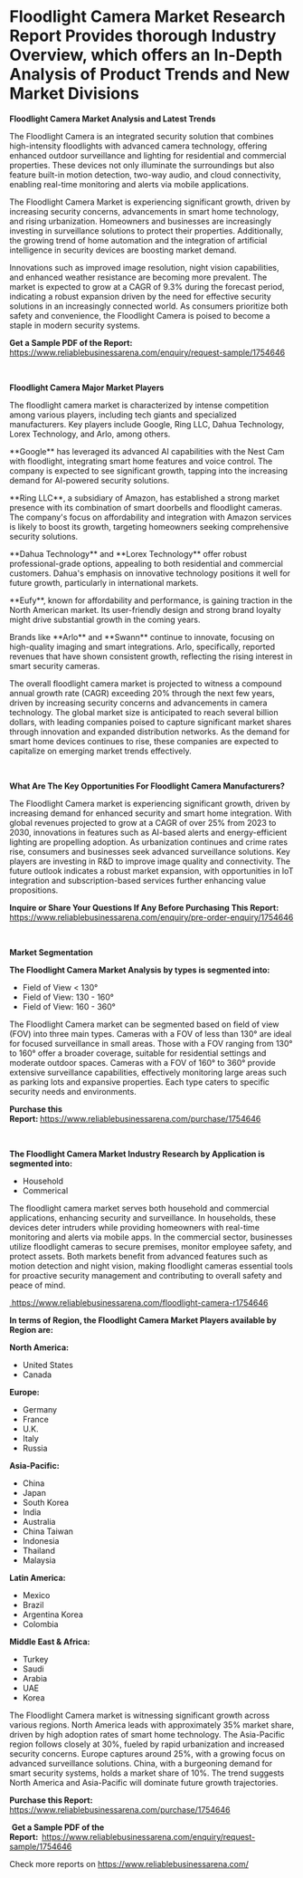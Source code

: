 <p><h1>Floodlight Camera Market Research Report Provides thorough Industry Overview, which offers an In-Depth Analysis of Product Trends and New Market Divisions</h1></p><p><strong>Floodlight Camera Market Analysis and Latest Trends</strong></p>
<p><p>The Floodlight Camera is an integrated security solution that combines high-intensity floodlights with advanced camera technology, offering enhanced outdoor surveillance and lighting for residential and commercial properties. These devices not only illuminate the surroundings but also feature built-in motion detection, two-way audio, and cloud connectivity, enabling real-time monitoring and alerts via mobile applications. </p><p>The Floodlight Camera Market is experiencing significant growth, driven by increasing security concerns, advancements in smart home technology, and rising urbanization. Homeowners and businesses are increasingly investing in surveillance solutions to protect their properties. Additionally, the growing trend of home automation and the integration of artificial intelligence in security devices are boosting market demand. </p><p>Innovations such as improved image resolution, night vision capabilities, and enhanced weather resistance are becoming more prevalent. The market is expected to grow at a CAGR of 9.3% during the forecast period, indicating a robust expansion driven by the need for effective security solutions in an increasingly connected world. As consumers prioritize both safety and convenience, the Floodlight Camera is poised to become a staple in modern security systems.</p></p>
<p><strong>Get a Sample PDF of the Report:&nbsp;</strong> <a href="https://www.reliablebusinessarena.com/enquiry/request-sample/1754646?utm_campaign=2238&utm_medium=2&utm_source=Github&utm_content=ia&utm_term=18022025&utm_id=floodlight-camera">https://www.reliablebusinessarena.com/enquiry/request-sample/1754646</a></p>
<p>&nbsp;</p>
<p><strong>Floodlight Camera Major Market Players</strong></p>
<p><p>The floodlight camera market is characterized by intense competition among various players, including tech giants and specialized manufacturers. Key players include Google, Ring LLC, Dahua Technology, Lorex Technology, and Arlo, among others.</p><p>**Google** has leveraged its advanced AI capabilities with the Nest Cam with floodlight, integrating smart home features and voice control. The company is expected to see significant growth, tapping into the increasing demand for AI-powered security solutions.</p><p>**Ring LLC**, a subsidiary of Amazon, has established a strong market presence with its combination of smart doorbells and floodlight cameras. The company's focus on affordability and integration with Amazon services is likely to boost its growth, targeting homeowners seeking comprehensive security solutions.</p><p>**Dahua Technology** and **Lorex Technology** offer robust professional-grade options, appealing to both residential and commercial customers. Dahua's emphasis on innovative technology positions it well for future growth, particularly in international markets.</p><p>**Eufy**, known for affordability and performance, is gaining traction in the North American market. Its user-friendly design and strong brand loyalty might drive substantial growth in the coming years.</p><p>Brands like **Arlo** and **Swann** continue to innovate, focusing on high-quality imaging and smart integrations. Arlo, specifically, reported revenues that have shown consistent growth, reflecting the rising interest in smart security cameras.</p><p>The overall floodlight camera market is projected to witness a compound annual growth rate (CAGR) exceeding 20% through the next few years, driven by increasing security concerns and advancements in camera technology. The global market size is anticipated to reach several billion dollars, with leading companies poised to capture significant market shares through innovation and expanded distribution networks. As the demand for smart home devices continues to rise, these companies are expected to capitalize on emerging market trends effectively.</p></p>
<p>&nbsp;</p>
<p><strong>What Are The Key Opportunities For Floodlight Camera Manufacturers?</strong></p>
<p><p>The Floodlight Camera market is experiencing significant growth, driven by increasing demand for enhanced security and smart home integration. With global revenues projected to grow at a CAGR of over 25% from 2023 to 2030, innovations in features such as AI-based alerts and energy-efficient lighting are propelling adoption. As urbanization continues and crime rates rise, consumers and businesses seek advanced surveillance solutions. Key players are investing in R&D to improve image quality and connectivity. The future outlook indicates a robust market expansion, with opportunities in IoT integration and subscription-based services further enhancing value propositions.</p></p>
<p><strong>Inquire or Share Your Questions If Any Before Purchasing This Report:</strong> <a href="https://www.reliablebusinessarena.com/enquiry/pre-order-enquiry/1754646?utm_campaign=2238&utm_medium=2&utm_source=Github&utm_content=ia&utm_term=18022025&utm_id=floodlight-camera">https://www.reliablebusinessarena.com/enquiry/pre-order-enquiry/1754646</a></p>
<p>&nbsp;</p>
<p><strong>Market Segmentation</strong></p>
<p><strong>The Floodlight Camera Market Analysis by types is segmented into:</strong></p>
<p><ul><li>Field of View < 130°</li><li>Field of View: 130 - 160°</li><li>Field of View: 160 - 360°</li></ul></p>
<p><p>The Floodlight Camera market can be segmented based on field of view (FOV) into three main types. Cameras with a FOV of less than 130° are ideal for focused surveillance in small areas. Those with a FOV ranging from 130° to 160° offer a broader coverage, suitable for residential settings and moderate outdoor spaces. Cameras with a FOV of 160° to 360° provide extensive surveillance capabilities, effectively monitoring large areas such as parking lots and expansive properties. Each type caters to specific security needs and environments.</p></p>
<p><strong>Purchase this Report:&nbsp;</strong><a href="https://www.reliablebusinessarena.com/purchase/1754646?utm_campaign=2238&utm_medium=2&utm_source=Github&utm_content=ia&utm_term=18022025&utm_id=floodlight-camera">https://www.reliablebusinessarena.com/purchase/1754646</a></p>
<p>&nbsp;</p>
<p><strong>The Floodlight Camera Market Industry Research by Application is segmented into:</strong></p>
<p><ul><li>Household</li><li>Commerical</li></ul></p>
<p><p>The floodlight camera market serves both household and commercial applications, enhancing security and surveillance. In households, these devices deter intruders while providing homeowners with real-time monitoring and alerts via mobile apps. In the commercial sector, businesses utilize floodlight cameras to secure premises, monitor employee safety, and protect assets. Both markets benefit from advanced features such as motion detection and night vision, making floodlight cameras essential tools for proactive security management and contributing to overall safety and peace of mind.</p></p>
<p><a href="https://www.reliablebusinessarena.com/floodlight-camera-r1754646?utm_campaign=2238&utm_medium=2&utm_source=Github&utm_content=ia&utm_term=18022025&utm_id=floodlight-camera">&nbsp;https://www.reliablebusinessarena.com/floodlight-camera-r1754646</a></p>
<p><strong>In terms of Region, the Floodlight Camera Market Players available by Region are:</strong></p>
<p>
    <p> <strong> North America: </strong>
        <ul>
            <li>United States</li>
            <li>Canada</li>
        </ul>
        </p> 
    <p> <strong> Europe: </strong>
        <ul>
            <li>Germany</li>
            <li>France</li>
            <li>U.K.</li>
            <li>Italy</li>
            <li>Russia</li>
        </ul>
        </p> 
    <p> <strong> Asia-Pacific: </strong>
        <ul>
            <li>China</li>
            <li>Japan</li>
            <li>South Korea</li>
            <li>India</li>
            <li>Australia</li>
            <li>China Taiwan</li>
            <li>Indonesia</li>
            <li>Thailand</li>
            <li>Malaysia</li>
        </ul>
        </p> 
    <p> <strong> Latin America: </strong>
        <ul>
            <li>Mexico</li>
            <li>Brazil</li>
            <li>Argentina Korea</li>
            <li>Colombia</li>
        </ul>
        </p> 
    <p> <strong> Middle East & Africa: </strong>
        <ul>
            <li>Turkey</li>
            <li>Saudi</li>
            <li>Arabia</li>
            <li>UAE</li>
            <li>Korea</li>
        </ul>
    </p>
    </p>
<p><p>The Floodlight Camera market is witnessing significant growth across various regions. North America leads with approximately 35% market share, driven by high adoption rates of smart home technology. The Asia-Pacific region follows closely at 30%, fueled by rapid urbanization and increased security concerns. Europe captures around 25%, with a growing focus on advanced surveillance solutions. China, with a burgeoning demand for smart security systems, holds a market share of 10%. The trend suggests North America and Asia-Pacific will dominate future growth trajectories.</p></p>
<p><strong>Purchase this Report: </strong><a href="https://www.reliablebusinessarena.com/purchase/1754646?utm_campaign=2238&utm_medium=2&utm_source=Github&utm_content=ia&utm_term=18022025&utm_id=floodlight-camera">https://www.reliablebusinessarena.com/purchase/1754646</a></p>
<p>&nbsp;<strong>Get a Sample PDF of the Report:&nbsp;&nbsp;</strong><a href="https://www.reliablebusinessarena.com/enquiry/request-sample/1754646?utm_campaign=2238&utm_medium=2&utm_source=Github&utm_content=ia&utm_term=18022025&utm_id=floodlight-camera">https://www.reliablebusinessarena.com/enquiry/request-sample/1754646</a></p>
<p><strong></strong></p>
<p>Check more reports on <a href="https://www.reliablebusinessarena.com/?utm_campaign=2238&utm_medium=2&utm_source=Github&utm_content=ia&utm_term=18022025&utm_id=floodlight-camera">https://www.reliablebusinessarena.com/</a></p>